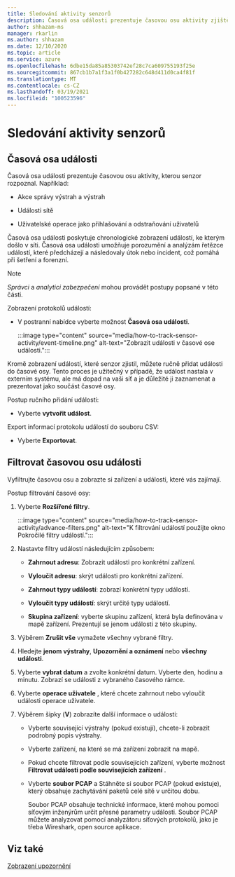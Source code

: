 ```yaml
---
title: Sledování aktivity senzorů
description: Časová osa události prezentuje časovou osu aktivity zjištěné v síti, včetně výstrah a akcí správy výstrah, událostí sítě a uživatelských operací, jako je přihlášení uživatele a odstranění uživatele.
author: shhazam-ms
manager: rkarlin
ms.author: shhazam
ms.date: 12/10/2020
ms.topic: article
ms.service: azure
ms.openlocfilehash: 6dbe15da85a85303742ef28c7ca609755193f25e
ms.sourcegitcommit: 867cb1b7a1f3a1f0b427282c648d411d0ca4f81f
ms.translationtype: MT
ms.contentlocale: cs-CZ
ms.lasthandoff: 03/19/2021
ms.locfileid: "100523596"
---
```

# <a name="track-sensor-activity"></a>Sledování aktivity senzorů

## <a name="event-timeline"></a>Časová osa události

Časová osa události prezentuje časovou osu aktivity, kterou senzor rozpoznal. Například:

  - Akce správy výstrah a výstrah

  - Události sítě

  - Uživatelské operace jako přihlašování a odstraňování uživatelů

Časová osa události poskytuje chronologické zobrazení událostí, ke kterým došlo v síti. Časová osa události umožňuje porozumění a analýzám řetězce událostí, které předcházejí a následovaly útok nebo incident, což pomáhá při šetření a forenzní.

> [!NOTE]
> *Správci* a *analytici zabezpečení* mohou provádět postupy popsané v této části.

Zobrazení protokolů událostí:

- V postranní nabídce vyberte možnost **Časová osa události**.

   :::image type="content" source="media/how-to-track-sensor-activity/event-timeline.png" alt-text="Zobrazit události v časové ose události.":::

Kromě zobrazení událostí, které senzor zjistil, můžete ručně přidat události do časové osy. Tento proces je užitečný v případě, že událost nastala v externím systému, ale má dopad na vaši síť a je důležité ji zaznamenat a prezentovat jako součást časové osy.

Postup ručního přidání událostí:

- Vyberte **vytvořit událost**.

Export informací protokolu událostí do souboru CSV:

- Vyberte **Exportovat**.

## <a name="filter-the-event-timeline"></a>Filtrovat časovou osu události

Vyfiltrujte časovou osu a zobrazte si zařízení a události, které vás zajímají.

Postup filtrování časové osy:

1. Vyberte **Rozšířené filtry**.

   :::image type="content" source="media/how-to-track-sensor-activity/advance-filters.png" alt-text="K filtrování událostí použijte okno Pokročilé filtry událostí.":::

2. Nastavte filtry událostí následujícím způsobem:

   - **Zahrnout adresu**: Zobrazit události pro konkrétní zařízení.

   - **Vyloučit adresu**: skrýt události pro konkrétní zařízení.

   - **Zahrnout typy událostí**: zobrazí konkrétní typy událostí.

   - **Vyloučit typy událostí**: skrýt určité typy událostí.

   - **Skupina zařízení**: vyberte skupinu zařízení, která byla definována v mapě zařízení. Prezentují se jenom události z této skupiny.

3. Výběrem **Zrušit vše** vymažete všechny vybrané filtry.

4. Hledejte **jenom výstrahy**, **Upozornění a oznámení** nebo **všechny události**.

5. Vyberte **vybrat datum** a zvolte konkrétní datum. Vyberte den, hodinu a minutu. Zobrazí se události z vybraného časového rámce.

6.  Vyberte **operace uživatele** , které chcete zahrnout nebo vyloučit události operace uživatele.

7.  Výběrem šipky (**V**) zobrazíte další informace o události:

    - Vyberte související výstrahy (pokud existují), chcete-li zobrazit podrobný popis výstrahy.

    - Vyberte zařízení, na které se má zařízení zobrazit na mapě.

    - Pokud chcete filtrovat podle souvisejících zařízení, vyberte možnost **Filtrovat události podle souvisejících zařízení** .

    - Vyberte **soubor PCAP** a Stáhněte si soubor PCAP (pokud existuje), který obsahuje zachytávání paketů celé sítě v určitou dobu. 
    
      Soubor PCAP obsahuje technické informace, které mohou pomoci síťovým inženýrům určit přesné parametry události. Soubor PCAP můžete analyzovat pomocí analyzátoru síťových protokolů, jako je třeba Wireshark, open source aplikace.

## <a name="see-also"></a>Viz také

[Zobrazení upozornění](how-to-view-alerts.md)
